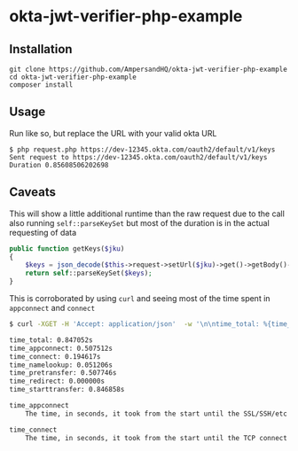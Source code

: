 # okta-jwt-verifier-php-example

## Installation

```
git clone https://github.com/AmpersandHQ/okta-jwt-verifier-php-example
cd okta-jwt-verifier-php-example
composer install
```

## Usage

Run like so, but replace the URL with your valid okta URL
```
$ php request.php https://dev-12345.okta.com/oauth2/default/v1/keys
Sent request to https://dev-12345.okta.com/oauth2/default/v1/keys
Duration 0.85608506202698
```

## Caveats

This will show a little additional runtime than the raw request due to the call also running `self::parseKeySet` but most of the duration is in the actual requesting of data

```php
public function getKeys($jku)
{
    $keys = json_decode($this->request->setUrl($jku)->get()->getBody()->getContents());
    return self::parseKeySet($keys);
}
```

This is corroborated by using `curl` and seeing most of the time spent in `appconnect` and `connect` 
```bash
$ curl -XGET -H 'Accept: application/json'  -w '\n\ntime_total: %{time_total}s\ntime_appconnect: %{time_appconnect}s\ntime_connect: %{time_connect}s\ntime_namelookup: %{time_namelookup}s\ntime_pretransfer: %{time_pretransfer}s\ntime_redirect: %{time_redirect}s\ntime_starttransfer: %{time_starttransfer}s\n'  https://dev-12345.okta.com/oauth2/default/v1/keys

time_total: 0.847052s
time_appconnect: 0.507512s
time_connect: 0.194617s
time_namelookup: 0.051206s
time_pretransfer: 0.507746s
time_redirect: 0.000000s
time_starttransfer: 0.846858s
```

```bash
time_appconnect
    The time, in seconds, it took from the start until the SSL/SSH/etc connect/handshake to the remote host was completed. 

time_connect   
    The time, in seconds, it took from the start until the TCP connect to the remote host (or proxy) was completed.
```
